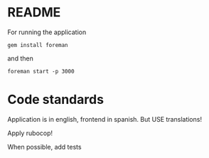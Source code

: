 # README

For running the application

`gem install foreman`

and then

`foreman start -p 3000`

# Code standards

Application is in english, frontend in spanish. But USE translations!

Apply rubocop!

When possible, add tests
